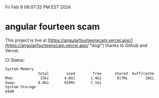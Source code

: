 Fri Feb  9 06:07:32 PM EST 2024

# angular fourteen scam


This project is live at [https://angularfourteenscam.vercel.app/](https://angularfourteenscam.vercel.app/ "dog!") thanks to Github and Vercel.

CI Status: 

```bash
System Memory
               total        used        free      shared  buff/cache   available
Mem:            15Gi       4.8Gi       1.4Gi       917Mi        10Gi        10Gi
Swap:          8.0Gi       924Mi       7.1Gi
System Storage
694M	.
